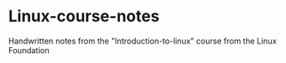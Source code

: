# Linux-course-notes
Handwritten notes from the "Introduction-to-linux" course from the Linux Foundation
